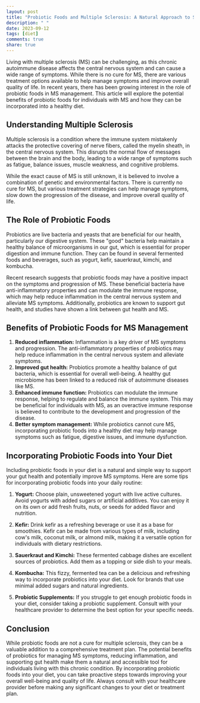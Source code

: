 ```yaml
---
layout: post
title: "Probiotic Foods and Multiple Sclerosis: A Natural Approach to Symptom Management"
description: " "
date: 2023-09-12
tags: [diet]
comments: true
share: true
---
```


Living with multiple sclerosis (MS) can be challenging, as this chronic autoimmune disease affects the central nervous system and can cause a wide range of symptoms. While there is no cure for MS, there are various treatment options available to help manage symptoms and improve overall quality of life. In recent years, there has been growing interest in the role of probiotic foods in MS management. This article will explore the potential benefits of probiotic foods for individuals with MS and how they can be incorporated into a healthy diet.

## Understanding Multiple Sclerosis

Multiple sclerosis is a condition where the immune system mistakenly attacks the protective covering of nerve fibers, called the myelin sheath, in the central nervous system. This disrupts the normal flow of messages between the brain and the body, leading to a wide range of symptoms such as fatigue, balance issues, muscle weakness, and cognitive problems.

While the exact cause of MS is still unknown, it is believed to involve a combination of genetic and environmental factors. There is currently no cure for MS, but various treatment strategies can help manage symptoms, slow down the progression of the disease, and improve overall quality of life.

## The Role of Probiotic Foods

Probiotics are live bacteria and yeasts that are beneficial for our health, particularly our digestive system. These "good" bacteria help maintain a healthy balance of microorganisms in our gut, which is essential for proper digestion and immune function. They can be found in several fermented foods and beverages, such as yogurt, kefir, sauerkraut, kimchi, and kombucha.

Recent research suggests that probiotic foods may have a positive impact on the symptoms and progression of MS. These beneficial bacteria have anti-inflammatory properties and can modulate the immune response, which may help reduce inflammation in the central nervous system and alleviate MS symptoms. Additionally, probiotics are known to support gut health, and studies have shown a link between gut health and MS.

## Benefits of Probiotic Foods for MS Management

1. **Reduced inflammation:** Inflammation is a key driver of MS symptoms and progression. The anti-inflammatory properties of probiotics may help reduce inflammation in the central nervous system and alleviate symptoms.
2. **Improved gut health:** Probiotics promote a healthy balance of gut bacteria, which is essential for overall well-being. A healthy gut microbiome has been linked to a reduced risk of autoimmune diseases like MS.
3. **Enhanced immune function:** Probiotics can modulate the immune response, helping to regulate and balance the immune system. This may be beneficial for individuals with MS, as an overactive immune response is believed to contribute to the development and progression of the disease.
4. **Better symptom management:** While probiotics cannot cure MS, incorporating probiotic foods into a healthy diet may help manage symptoms such as fatigue, digestive issues, and immune dysfunction.

## Incorporating Probiotic Foods into Your Diet

Including probiotic foods in your diet is a natural and simple way to support your gut health and potentially improve MS symptoms. Here are some tips for incorporating probiotic foods into your daily routine:

1. **Yogurt:** Choose plain, unsweetened yogurt with live active cultures. Avoid yogurts with added sugars or artificial additives. You can enjoy it on its own or add fresh fruits, nuts, or seeds for added flavor and nutrition.

2. **Kefir:** Drink kefir as a refreshing beverage or use it as a base for smoothies. Kefir can be made from various types of milk, including cow's milk, coconut milk, or almond milk, making it a versatile option for individuals with dietary restrictions.

3. **Sauerkraut and Kimchi:** These fermented cabbage dishes are excellent sources of probiotics. Add them as a topping or side dish to your meals.

4. **Kombucha:** This fizzy, fermented tea can be a delicious and refreshing way to incorporate probiotics into your diet. Look for brands that use minimal added sugars and natural ingredients.

5. **Probiotic Supplements:** If you struggle to get enough probiotic foods in your diet, consider taking a probiotic supplement. Consult with your healthcare provider to determine the best option for your specific needs.

## Conclusion

While probiotic foods are not a cure for multiple sclerosis, they can be a valuable addition to a comprehensive treatment plan. The potential benefits of probiotics for managing MS symptoms, reducing inflammation, and supporting gut health make them a natural and accessible tool for individuals living with this chronic condition. By incorporating probiotic foods into your diet, you can take proactive steps towards improving your overall well-being and quality of life. Always consult with your healthcare provider before making any significant changes to your diet or treatment plan.